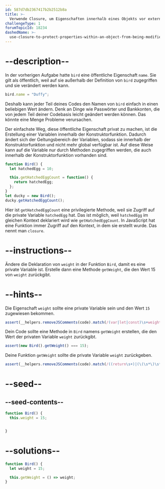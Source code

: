 ```yaml
---
id: 587d7db2367417b2b2512b8a
title: >-
  Verwende Closure, um Eigenschaften innerhalb eines Objekts vor externen Änderungen zu schützen
challengeType: 1
forumTopicId: 18234
dashedName: >-
  use-closure-to-protect-properties-within-an-object-from-being-modified-externally
---
```


# --description--

In der vorherigen Aufgabe hatte `bird` eine öffentliche Eigenschaft `name`. Sie gilt als öffentlich, weil auf sie außerhalb der Definition von `bird` zugegriffen und sie verändert werden kann.

```js
bird.name = "Duffy";
```

Deshalb kann jeder Teil deines Codes den Namen von `bird` einfach in einen beliebigen Wert ändern. Denk an Dinge wie Passwörter und Bankkonten, die von jedem Teil deiner Codebasis leicht geändert werden können. Das könnte eine Menge Probleme verursachen.

Der einfachste Weg, diese öffentliche Eigenschaft privat zu machen, ist die Erstellung einer Variablen innerhalb der Konstruktorfunktion. Dadurch ändert sich der Geltungsbereich der Variablen, sodass sie innerhalb der Konstruktorfunktion und nicht mehr global verfügbar ist. Auf diese Weise kann auf die Variable nur durch Methoden zugegriffen werden, die auch innerhalb der Konstruktorfunktion vorhanden sind.

```js
function Bird() {
  let hatchedEgg = 10;

  this.getHatchedEggCount = function() { 
    return hatchedEgg;
  };
}
let ducky = new Bird();
ducky.getHatchedEggCount();
```

Hier ist `getHatchedEggCount` eine privilegierte Methode, weil sie Zugriff auf die private Variable `hatchedEgg` hat. Das ist möglich, weil `hatchedEgg` im gleichen Kontext deklariert wird wie `getHatchedEggCount`. In JavaScript hat eine Funktion immer Zugriff auf den Kontext, in dem sie erstellt wurde. Das nennt man `closure`.

# --instructions--

Ändere die Deklaration von `weight` in der Funktion `Bird`, damit es eine private Variable ist. Erstelle dann eine Methode `getWeight`, die den Wert 15 von `weight` zurückgibt.

# --hints--

Die Eigenschaft `weight` sollte eine private Variable sein und den Wert `15` zugewiesen bekommen.

```js
assert(__helpers.removeJSComments(code).match(/(var|let|const)\s+weight\s*\=\s*15\;?/g));
```

Dein Code sollte eine Methode in `Bird` namens `getWeight` erstellen, die den Wert der privaten Variable `weight` zurückgibt.

```js
assert(new Bird().getWeight() === 15);
```

Deine Funktion `getWeight` sollte die private Variable `weight` zurückgeben.

```js
assert(__helpers.removeJSComments(code).match(/((return\s+)|(\(\s*\)\s*\=\>\s*))weight\;?/g));
```

# --seed--

## --seed-contents--

```js
function Bird() {
  this.weight = 15;


}
```

# --solutions--

```js
function Bird() {
  let weight = 15;

  this.getWeight = () => weight;
}
```
